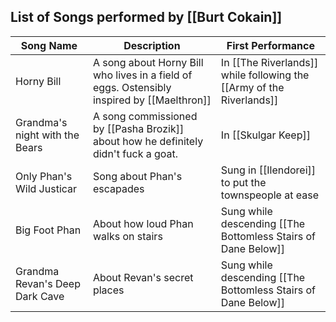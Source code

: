 ## List of Songs performed by [[Burt Cokain]]

| Song Name                      | Description                                                                                | First Performance                                                    |
| ------------------------------ | ------------------------------------------------------------------------------------------ | -------------------------------------------------------------------- |
| Horny Bill                     | A song about Horny Bill who lives in a field of eggs. Ostensibly inspired by [[Maelthron]] | In [[The Riverlands]] while following the [[Army of the Riverlands]] |
| Grandma's night with the Bears | A song commissioned by [[Pasha Brozik]] about how he definitely didn't fuck a goat.        | In [[Skulgar Keep]]                                                  |
| Only Phan's Wild Justicar      | Song about Phan's escapades                                                                | Sung in [[Ilendorei]] to put the townspeople at ease                 |
| Big Foot Phan                  | About how loud Phan walks on stairs                                                        | Sung while descending [[The Bottomless Stairs of Dane Below]]        |
| Grandma Revan's Deep Dark Cave | About Revan's secret places                                                                |    Sung while descending [[The Bottomless Stairs of Dane Below]]                                                                     |
